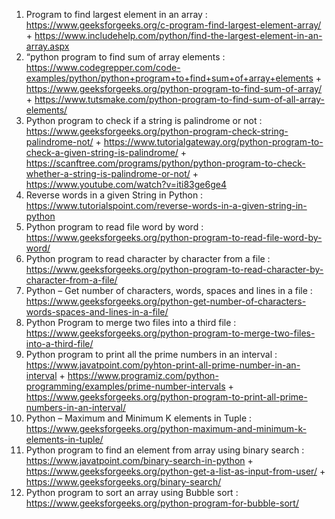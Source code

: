 1. Program to find largest element in an array : https://www.geeksforgeeks.org/c-program-find-largest-element-array/ + https://www.includehelp.com/python/find-the-largest-element-in-an-array.aspx
2. “python program to find sum of array elements : https://www.codegrepper.com/code-examples/python/python+program+to+find+sum+of+array+elements + https://www.geeksforgeeks.org/python-program-to-find-sum-of-array/ + https://www.tutsmake.com/python-program-to-find-sum-of-all-array-elements/
3. Python program to check if a string is palindrome or not : https://www.geeksforgeeks.org/python-program-check-string-palindrome-not/ + https://www.tutorialgateway.org/python-program-to-check-a-given-string-is-palindrome/ + https://scanftree.com/programs/python/python-program-to-check-whether-a-string-is-palindrome-or-not/ + https://www.youtube.com/watch?v=iti83ge6ge4
4. Reverse words in a given String in Python : https://www.tutorialspoint.com/reverse-words-in-a-given-string-in-python 
5. Python program to read file word by word : https://www.geeksforgeeks.org/python-program-to-read-file-word-by-word/
6. Python program to read character by character from a file : https://www.geeksforgeeks.org/python-program-to-read-character-by-character-from-a-file/
7. Python – Get number of characters, words, spaces and lines in a file : https://www.geeksforgeeks.org/python-get-number-of-characters-words-spaces-and-lines-in-a-file/
8. Python Program to merge two files into a third file : https://www.geeksforgeeks.org/python-program-to-merge-two-files-into-a-third-file/
9. Python program to print all the prime numbers in an interval : https://www.javatpoint.com/pyhton-print-all-prime-number-in-an-interval + https://www.programiz.com/python-programming/examples/prime-number-intervals + https://www.geeksforgeeks.org/python-program-to-print-all-prime-numbers-in-an-interval/
10. Python – Maximum and Minimum K elements in Tuple : https://www.geeksforgeeks.org/python-maximum-and-minimum-k-elements-in-tuple/
11. Python program to find an element from array using binary search : https://www.javatpoint.com/binary-search-in-python + https://www.geeksforgeeks.org/python-get-a-list-as-input-from-user/ + https://www.geeksforgeeks.org/binary-search/
12. Python program to sort an array using Bubble sort : https://www.geeksforgeeks.org/python-program-for-bubble-sort/
